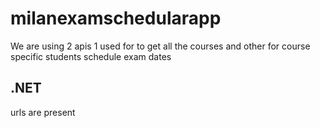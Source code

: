 # milanexamschedularapp

We are using 2 apis 1 used for to get all the courses
and other for course specific students schedule exam dates



## .NET

urls are present

